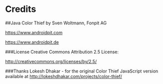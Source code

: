 # Credits


##Java Color Thief
by Sven Woltmann, Fonpit AG

https://www.androidpit.com

https://www.androidpit.de

###License
Creative Commons Attribution 2.5 License:

http://creativecommons.org/licenses/by/2.5/

###Thanks
Lokesh Dhakar - for the original Color Thief JavaScript version
available at http://lokeshdhakar.com/projects/color-thief/
